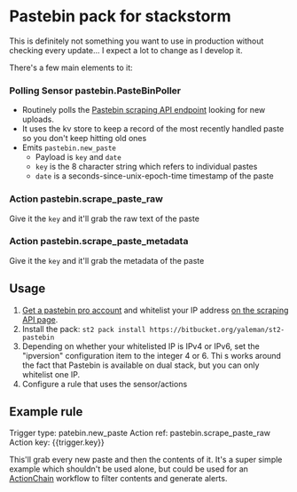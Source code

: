 # Pastebin pack for stackstorm

This is definitely not something you want to use in production without checking every update... I expect a lot to change as I develop it.

There's a few main elements to it:

### Polling Sensor pastebin.PasteBinPoller

* Routinely polls the [Pastebin scraping API endpoint](https://pastebin.com/doc_scraping_api) looking for new uploads.
* It uses the kv store to keep a record of the most recently handled paste so you don't keep hitting old ones
* Emits `pastebin.new_paste`
    * Payload is `key` and `date`
    * `key` is the 8 character string which refers to individual pastes
    * `date` is a seconds-since-unix-epoch-time timestamp of the paste

### Action pastebin.scrape_paste_raw

Give it the `key` and it'll grab the raw text of the paste

### Action pastebin.scrape_paste_metadata

Give it the `key` and it'll grab the metadata of the paste

## Usage

1. [Get a pastebin pro account](https://pastebin.com/pro) and whitelist your IP address [on the scraping API page](https://pastebin.com/doc_scraping_api).
2. Install the pack: `st2 pack install https://bitbucket.org/yaleman/st2-pastebin`
3. Depending on whether your whitelisted IP is IPv4 or IPv6, set the "ipversion" configuration item to the integer 4 or 6. Thi s works around the fact that Pastebin is available on dual stack, but you can only whitelist one IP.
4. Configure a rule that uses the sensor/actions

## Example rule

Trigger type: patebin.new_paste
Action ref: pastebin.scrape_paste_raw
Action key: {{trigger.key}} 

This'll grab every new paste and then the contents of it. It's a super simple example which shouldn't be used alone, but could be used for an [ActionChain](https://docs.stackstorm.com/actionchain.html) workflow to filter contents and generate alerts.